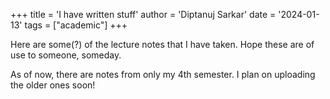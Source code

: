 +++
title = 'I have written stuff'
author = 'Diptanuj Sarkar'
date = '2024-01-13'
tags = ["academic"]
+++

Here are some(?) of the lecture notes that I have taken. Hope these are of use to someone, someday.

As of now, there are notes from only my 4th semester. I plan on uploading the older ones soon!
